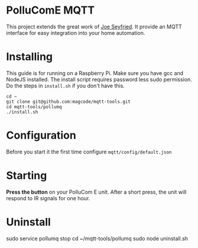 # PolluComE MQTT
This project extends the great work of [Joe Seyfried](https://github.com/JoeSey/PolluComE).
It provide an MQTT interface for easy integration into your home automation.

# Installing
This guide is for running on a Raspberry Pi.
Make sure you have gcc and NodeJS installed.
The install script requires password less sudo permission. Do the steps in `install.sh` if you don't have this.

```
cd ~
git clone git@github.com:magcode/mqtt-tools.git
cd mqtt-tools/pollumq
./install.sh
```

# Configuration
Before you start it the first time configure `mqtt/config/default.json`

# Starting

**Press the button** on your PolluCom E unit. After a short press, the unit will respond to IR signals for one hour.


# Uninstall
sudo service pollumq stop
cd ~/mqtt-tools/pollumq
sudo node uninstall.sh